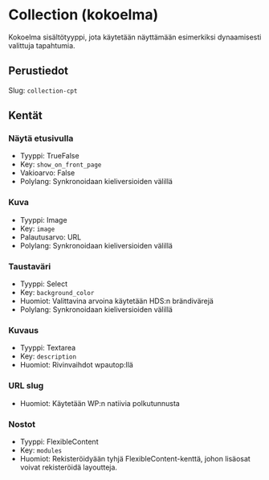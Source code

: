 # Collection (kokoelma)
Kokoelma sisältötyyppi, jota käytetään näyttämään esimerkiksi dynaamisesti
valittuja tapahtumia.

## Perustiedot
Slug: `collection-cpt`

## Kentät

### Näytä etusivulla
* Tyyppi: TrueFalse
* Key: `show_on_front_page`
* Vakioarvo: False
* Polylang: Synkronoidaan kieliversioiden välillä

### Kuva
* Tyyppi: Image
* Key: `image`
* Palautusarvo: URL
* Polylang: Synkronoidaan kieliversioiden välillä

### Taustaväri
* Tyyppi: Select
* Key: `background_color`
* Huomiot: Valittavina arvoina käytetään HDS:n brändivärejä
* Polylang: Synkronoidaan kieliversioiden välillä

### Kuvaus
* Tyyppi: Textarea
* Key: `description`
* Huomiot: Rivinvaihdot wpautop:llä

### URL slug
* Huomiot: Käytetään WP:n natiivia polkutunnusta

### Nostot
* Tyyppi: FlexibleContent
* Key: `modules`
* Huomiot: Rekisteröidyään tyhjä FlexibleContent-kenttä, johon lisäosat voivat rekisteröidä layoutteja.
